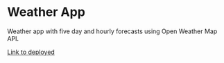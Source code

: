 # Weather App

Weather app with five day and hourly forecasts using Open Weather Map API.

[Link to deployed](https://smithse4.github.io/w-dash/)